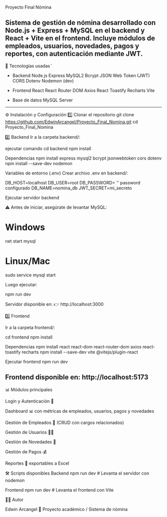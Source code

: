 Proyecto Final Nómina

Sistema de gestión de nómina desarrollado con Node.js + Express + MySQL en el backend y React + Vite en el frontend.
Incluye módulos de empleados, usuarios, novedades, pagos y reportes, con autenticación mediante JWT.
---------------------------------------------------------------------------------------------------------------------------------
🚀 Tecnologías usadas¨

* Backend
  Node.js
  Express
  MySQL2
  Bcrypt
  JSON Web Token (JWT)
  CORS
  Dotenv
  Nodemon (dev)

* Frontend
  React
  React Router DOM 
  Axios
  React Toastify
  Recharts
  Vite

* Base de datos
MySQL Server
---------------------------------------------------------------------------------------------------------------------------------
⚙️ Instalación y Configuración
1️⃣ Clonar el repositorio
git clone https://github.com/EdwinArcangel/Proyecto_Final_Nomina.git
cd Proyecto_Final_Nomina

2️⃣ Backend
Ir a la carpeta backend/:

ejecutar comando
cd backend
npm install

Dependencias
npm install express mysql2 bcrypt jsonwebtoken cors dotenv
npm install --save-dev nodemon

Variables de entorno (.env)
Crear archivo .env en backend/:

DB_HOST=localhost
DB_USER=root
DB_PASSWORD= '' password configurado 
DB_NAME=nomina_db
JWT_SECRET=mi_secreto

Ejecutar servidor backend

⚠️ Antes de iniciar, asegúrate de levantar MySQL:

# Windows
net start mysql

# Linux/Mac
sudo service mysql start


Luego ejecutar:

npm run dev


Servidor disponible en:
👉 http://localhost:3000

3️⃣ Frontend

Ir a la carpeta frontend/:

cd frontend
npm install

Dependencias
npm install react react-dom react-router-dom axios react-toastify recharts
npm install --save-dev vite @vitejs/plugin-react

Ejecutar frontend
npm run dev


Frontend disponible en:
 http://localhost:5173
---------------------------------------------------------------------------------------------------------------------------------
📊 Módulos principales

Login y Autenticación 🔐

Dashboard 📊 con métricas de empleados, usuarios, pagos y novedades

Gestión de Empleados 👥 (CRUD con cargos relacionados)

Gestión de Usuarios 🧑‍💻

Gestión de Novedades 📌

Gestión de Pagos 💰

Reportes 📑 exportables a Excel

🛠️ Scripts disponibles
Backend
npm run dev   # Levanta el servidor con nodemon

Frontend
npm run dev   # Levanta el frontend con Vite

👨‍💻 Autor

Edwin Arcangel
📌 Proyecto académico / Sistema de nómina
